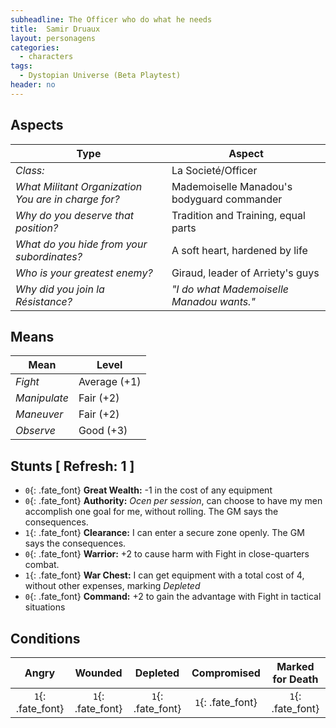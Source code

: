 ```yaml
---
subheadline: The Officer who do what he needs
title:  Samir Druaux
layout: personagens
categories:
  - characters
tags:
  - Dystopian Universe (Beta Playtest)
header: no
---
```


## Aspects

| __Type__                                               |   __Aspect__                                |
|--------------------------------------------------------|---------------------------------------------|
| _Class:_                                               | La Societé/Officer                          |
| _What Militant Organization You are in charge for?_    | Mademoiselle Manadou's bodyguard commander  |
| _Why do you deserve that position?_                    | Tradition and Training, equal parts         |
| _What do you hide from your subordinates?_             | A soft heart, hardened by life              |
| _Who is your greatest enemy?_                          | Giraud, leader of Arriety's guys            |
| _Why did you join la Résistance?_                      | _"I do what Mademoiselle Manadou wants."_   |

## Means

| __Mean__     | __Level__    |
|--------------|--------------|
| _Fight_      | Average (+1) |
| _Manipulate_ | Fair (+2)    |
| _Maneuver_   | Fair (+2)    |
| _Observe_    | Good (+3)    |

## Stunts [ Refresh: 1 ]

+ `0`{: .fate_font} __Great Wealth:__ -1 in the cost of any equipment
+ `0`{: .fate_font} __Authority:__ _Ocen per session_, can choose to have my men accomplish one goal for me, without rolling. The GM says the consequences.
+ `1`{: .fate_font} __Clearance:__ I can enter a secure zone openly. The GM says the consequences.
+ `0`{: .fate_font} __Warrior:__ +2 to cause harm with Fight in close-quarters combat.
+ `1`{: .fate_font} __War Chest:__ I can get equipment with a total cost of 4, without other expenses, marking _Depleted_
+ `0`{: .fate_font} __Command:__ +2 to gain the advantage with Fight in tactical situations

## Conditions

| __Angry__ | __Wounded__ | __Depleted__ | __Compromised__ | __Marked for Death__ |
|:---------:|:-----------:|:------------:|:---------------:|:--------------------:|
| `1`{: .fate_font} | `1`{: .fate_font} | `1`{: .fate_font} | `1`{: .fate_font} | `1`{: .fate_font} |
